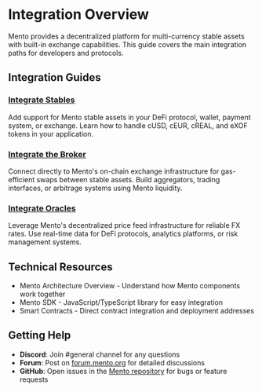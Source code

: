 # Integration Overview

Mento provides a decentralized platform for multi-currency stable assets with built-in exchange capabilities. This guide covers the main integration paths for developers and protocols.

## Integration Guides

### [Integrate Stables](https://www.notion.so/Integrate-Stables-23ea2148cc5c803ab379fc47d5a428d1?pvs=21)

Add support for Mento stable assets in your DeFi protocol, wallet, payment system, or exchange. Learn how to handle cUSD, cEUR, cREAL, and eXOF tokens in your application.

### [Integrate the Broker](https://www.notion.so/Integrate-the-Broker-23ea2148cc5c8057aef0d0624071d121?pvs=21)

Connect directly to Mento's on-chain exchange infrastructure for gas-efficient swaps between stable assets. Build aggregators, trading interfaces, or arbitrage systems using Mento liquidity.

### [Integrate Oracles](https://www.notion.so/Integrate-Oracles-23ea2148cc5c8026ad7acdfe4bf8618f?pvs=21)

Leverage Mento's decentralized price feed infrastructure for reliable FX rates. Use real-time data for DeFi protocols, analytics platforms, or risk management systems.

## Technical Resources

* Mento Architecture Overview - Understand how Mento components work together
* Mento SDK - JavaScript/TypeScript library for easy integration
* Smart Contracts - Direct contract integration and deployment addresses

## Getting Help

* **Discord**: Join #general channel for any questions
* **Forum**: Post on [forum.mento.org](https://forum.mento.org/) for detailed discussions
* **GitHub**: Open issues in the [Mento repository](https://github.com/mento-protocol) for bugs or feature requests
